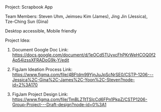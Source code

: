 Project: Scrapbook App 

Team Members:
Steven Uhm,
Jeimseu Kim (James),
Jing Jin (Jessica),
Tze-Ching Sun (Gina)


Desktop accessible, Mobile friendly

Project Idea:

1. Document Google Doc Link:
https://docs.google.com/document/d/1eOCd5TUyxcFhPKrWeHCOQ0f2Ap54izssXFRADoG9k-Y/edit

2. FigJam Ideation Process Link:
https://www.figma.com/file/4BFtdm99YjnJuJpScNrSE0/CSTP-1206---Jessica%2C-Gina%2C-James%2C-Yoon%2C-Steven?node-id=2%3A170

4. FigJam Project Design Link:
https://www.figma.com/file/TmBLZTtTSIcCd6FPn1PkpZ/CSTP1206-Group-Project---Draft-design?node-id=0%3A1

